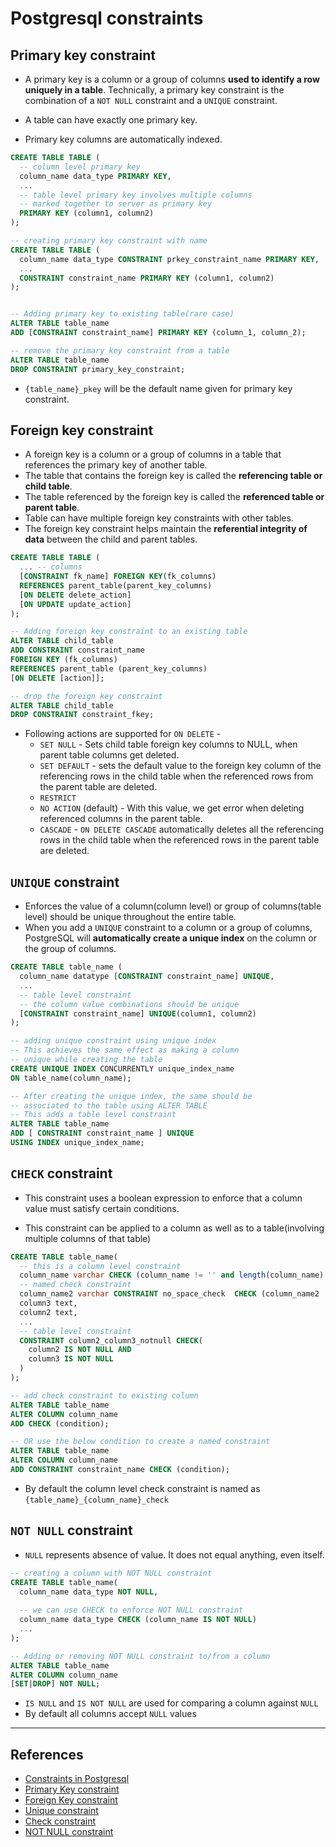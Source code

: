 # Postgresql constraints

## Primary key constraint

* A primary key is a column or a group of columns **used to identify a row uniquely in a table**. Technically, a primary key constraint is the combination of a `NOT NULL` constraint and a `UNIQUE` constraint.

* A table can have exactly one primary key.
* Primary key columns are automatically indexed.

```Sql
CREATE TABLE TABLE (
  -- column level primary key
  column_name data_type PRIMARY KEY,
  ...
  -- table level primary key involves multiple columns
  -- marked together to server as primary key
  PRIMARY KEY (column1, column2)
);

-- creating primary key constraint with name
CREATE TABLE TABLE (
  column_name data_type CONSTRAINT prkey_constraint_name PRIMARY KEY,
  ...
  CONSTRAINT constraint_name PRIMARY KEY (column1, column2)
);


-- Adding primary key to existing table(rare case)
ALTER TABLE table_name
ADD [CONSTRAINT constraint_name] PRIMARY KEY (column_1, column_2);

-- remove the primary key constraint from a table
ALTER TABLE table_name
DROP CONSTRAINT primary_key_constraint;
```

* `{table_name}_pkey` will be the default name given for primary key constraint.

## Foreign key constraint

* A foreign key is a column or a group of columns in a table that references the primary key of another table.
* The table that contains the foreign key is called the **referencing table or child table**.
* The table referenced by the foreign key is called the **referenced table or parent table**.
* Table can have multiple foreign key constraints with other tables.
* The foreign key constraint helps maintain the **referential integrity of data** between the child and parent tables.

```Sql
CREATE TABLE TABLE (
  ... -- columns
  [CONSTRAINT fk_name] FOREIGN KEY(fk_columns)
  REFERENCES parent_table(parent_key_columns)
  [ON DELETE delete_action]
  [ON UPDATE update_action]
);

-- Adding foreign key constraint to an existing table
ALTER TABLE child_table
ADD CONSTRAINT constraint_name
FOREIGN KEY (fk_columns)
REFERENCES parent_table (parent_key_columns)
[ON DELETE [action]];

-- drop the foreign key constraint
ALTER TABLE child_table
DROP CONSTRAINT constraint_fkey;
```

* Following actions are supported for `ON DELETE` -
  * `SET NULL` - Sets child table foreign key columns to NULL, when parent table columns get deleted.
  * `SET DEFAULT` - sets the default value to the foreign key column of the referencing rows in the child table when the referenced rows from the parent table are deleted.
  * `RESTRICT`
  * `NO ACTION` (default) - With this value, we get error when deleting referenced columns in the parent table.
  * `CASCADE` - `ON DELETE CASCADE` automatically deletes all the referencing rows in the child table when the referenced rows in the parent table are deleted.

## `UNIQUE` constraint

* Enforces the value of a column(column level) or group of columns(table level) should be unique throughout the entire table.
* When you add a `UNIQUE` constraint to a column or a group of columns, PostgreSQL will **automatically create a unique index** on the column or the group of columns.

```Sql
CREATE TABLE table_name (
  column_name datatype [CONSTRAINT constraint_name] UNIQUE,
  ...
  -- table level constraint
  -- the column value combinations should be unique
  [CONSTRAINT constraint_name] UNIQUE(column1, column2)
);

-- adding unique constraint using unique index
-- This achieves the same effect as making a column
-- unique while creating the table
CREATE UNIQUE INDEX CONCURRENTLY unique_index_name
ON table_name(column_name);

-- After creating the unique index, the same should be
-- associated to the table using ALTER TABLE
-- This adds a table level constraint
ALTER TABLE table_name
ADD [ CONSTRAINT constraint_name ] UNIQUE
USING INDEX unique_index_name;
```

## `CHECK` constraint

* This constraint uses a boolean expression to enforce that a column value must
satisfy certain conditions.

* This constraint can be applied to a column as well as to a table(involving multiple columns of that table)

```Sql
CREATE TABLE table_name(
  -- this is a column level constraint
  column_name varchar CHECK (column_name != '' and length(column_name) > 8),
  -- named check constraint
  column_name2 varchar CONSTRAINT no_space_check  CHECK (column_name2 !~ '\s'),
  column3 text,
  column2 text,
  ...
  -- table level constraint
  CONSTRAINT column2_column3_notnull CHECK(
    column2 IS NOT NULL AND
    column3 IS NOT NULL
  )
);

-- add check constraint to existing column
ALTER TABLE table_name
ALTER COLUMN column_name
ADD CHECK (condition);

-- OR use the below condition to create a named constraint
ALTER TABLE table_name
ALTER COLUMN column_name
ADD CONSTRAINT constraint_name CHECK (condition);
```

* By default the column level check constraint is named as `{table_name}_{column_name}_check`

## `NOT NULL` constraint

* `NULL` represents absence of value. It does not equal anything, even itself.

```Sql
-- creating a column with NOT NULL constraint
CREATE TABLE table_name(
  column_name data_type NOT NULL,
  
  -- we can use CHECK to enforce NOT NULL constraint
  column_name data_type CHECK (column_name IS NOT NULL)
  ...
);

-- Adding or removing NOT NULL constraint to/from a column
ALTER TABLE table_name
ALTER COLUMN column_name
[SET|DROP] NOT NULL;
```

* `IS NULL` and `IS NOT NULL` are used for comparing a column against `NULL`
* By default all columns accept `NULL` values

---

## References

* [Constraints in Postgresql](https://www.postgresql.org/docs/9.4/ddl-constraints.html)
* [Primary Key constraint](https://www.postgresqltutorial.com/postgresql-primary-key/)
* [Foreign Key constraint](https://www.postgresqltutorial.com/postgresql-foreign-key/)
* [Unique constraint](https://www.postgresqltutorial.com/postgresql-unique-constraint/)
* [Check constraint](https://www.postgresqltutorial.com/postgresql-check-constraint/)
* [NOT NULL constraint](https://www.postgresqltutorial.com/postgresql-not-null-constraint/)
